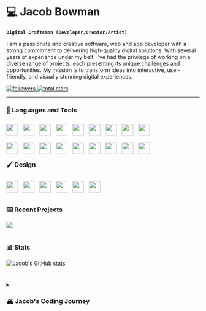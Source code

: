 
<!--
**jbowwman8991/jbowwman8991** is a ✨ _special_ ✨ repository because its `README.md` (this file) appears on your GitHub profile.
-->

# 💻 Jacob Bowman

**`Digital Craftsman (Developer/Creator/Artist)`**

I am a passionate and creative software, web and app developer with a strong commitment to delivering high-quality digital solutions. With several years of experience under my belt, I've had the privilege of working on a diverse range of projects, each presenting its unique challenges and opportunities. My mission is to transform ideas into interactive, user-friendly, and visually stunning digital experiences.

<p align="left">
    <a href="https://github.com/jbowwman8991?tab=followers">
        <img alt="followers" title="Follow me on Github" src="https://custom-icon-badges.demolab.com/github/followers/jbowwman8991?color=236ad3&labelColor=1155ba&style=for-the-badge&logo=person-add&label=Follow&logoColor=white"/>
    </a>
    <a href="https://github.com/jbowwman8991?tab=repositories">
        <img alt="total stars" title="Total stars on GitHub" src="https://custom-icon-badges.demolab.com/github/stars/jbowwman8991?color=55960c&style=for-the-badge&labelColor=488207&logo=star"/>    
    </a>
</p>

---

### 🧰 Languages and Tools

<img align="left" width="30px" style="padding-right:10px; padding-top:10px;" src="https://cdn.jsdelivr.net/gh/devicons/devicon/icons/vscode/vscode-original.svg" />
<img align="left" width="30px" style="padding-right:10px; padding-top:10px;" src="https://cdn.jsdelivr.net/gh/devicons/devicon/icons/python/python-original.svg" />
<img align="left" width="30px" style="padding-right:10px; padding-top:10px;" src="https://cdn.jsdelivr.net/gh/devicons/devicon/icons/java/java-original.svg" />
<img align="left" width="30px" style="padding-right:10px; padding-top:10px;" src="https://cdn.jsdelivr.net/gh/devicons/devicon/icons/intellij/intellij-original.svg" />
<img align="left" width="30px" style="padding-right:10px; padding-top:10px;" src="https://cdn.jsdelivr.net/gh/devicons/devicon/icons/android/android-plain.svg" />
<img align="left" width="30px" style="padding-right:10px; padding-top:10px;" src="https://cdn.jsdelivr.net/gh/devicons/devicon/icons/androidstudio/androidstudio-original.svg" />
<img align="left" width="30px" style="padding-right:10px; padding-top:10px;" src="https://cdn.jsdelivr.net/gh/devicons/devicon/icons/javascript/javascript-plain.svg" />
<img align="left" width="30px" style="padding-right:10px; padding-top:10px;" src="https://cdn.jsdelivr.net/gh/devicons/devicon/icons/html5/html5-plain.svg" />
<img align="left" width="30px" style="padding-right:10px; padding-top:10px;" src="https://cdn.jsdelivr.net/gh/devicons/devicon/icons/css3/css3-plain.svg" />

<br><br>

<img align="left" width="30px" style="padding-right:10px; padding-top:10px;" src="https://cdn.jsdelivr.net/gh/devicons/devicon/icons/c/c-plain.svg" />
<img align="left" width="30px" style="padding-right:10px; padding-top:10px;" src="https://cdn.jsdelivr.net/gh/devicons/devicon/icons/cplusplus/cplusplus-plain.svg" />
<img align="left" width="30px" style="padding-right:10px; padding-top:10px;" src="https://cdn.jsdelivr.net/gh/devicons/devicon/icons/nodejs/nodejs-original.svg" />
<img align="left" width="30px" style="padding-right:10px; padding-top:10px;" src="https://cdn.jsdelivr.net/gh/devicons/devicon/icons/mysql/mysql-original.svg" />
<img align="left" width="30px" style="padding-right:10px; padding-top:10px;" src="https://cdn.jsdelivr.net/gh/devicons/devicon/icons/sqlite/sqlite-original.svg" />
<img align="left" width="30px" style="padding-right:10px; padding-top:10px;" src="https://cdn.jsdelivr.net/gh/devicons/devicon/icons/mongodb/mongodb-plain.svg" />
<img align="left" width="30px" style="padding-right:10px; padding-top:10px;" src="https://cdn.jsdelivr.net/gh/devicons/devicon/icons/git/git-original.svg" />
<img align="left" width="30px" style="padding-right:10px; padding-top:10px;" src="https://cdn.jsdelivr.net/gh/devicons/devicon/icons/github/github-original.svg" />
<img align="left" width="30px" style="padding-right:10px; padding-top:10px;" src="https://cdn.jsdelivr.net/gh/devicons/devicon/icons/amazonwebservices/amazonwebservices-original.svg" />

<br><br>

### 🖌️ Design

<img align="left" width="30px" style="padding-right:10px; padding-top:10px;" src="https://cdn.jsdelivr.net/gh/devicons/devicon/icons/figma/figma-original.svg" />
<img align="left" width="30px" style="padding-right:10px; padding-top:10px;" src="https://cdn.jsdelivr.net/gh/devicons/devicon/icons/maya/maya-plain.svg" />
<img align="left" width="30px" style="padding-right:10px; padding-top:10px;" src="https://cdn.jsdelivr.net/gh/devicons/devicon/icons/blender/blender-original.svg" />
<img align="left" width="30px" style="padding-right:10px; padding-top:10px;" src="https://cdn.jsdelivr.net/gh/devicons/devicon/icons/gimp/gimp-plain.svg" />
<img align="left" width="30px" style="padding-right:10px; padding-top:10px;" src="https://cdn.jsdelivr.net/gh/devicons/devicon/icons/illustrator/illustrator-plain.svg" />
<img align="left" width="30px" style="padding-right:10px; padding-top:10px;" src="https://cdn.jsdelivr.net/gh/devicons/devicon/icons/photoshop/photoshop-plain.svg" />

<br><br>

#

### ⌨️ Recent Projects

<img src="https://www.pngall.com/wp-content/uploads/2018/04/Under-Construction-PNG-Picture.png" />

# 

### 📊 Stats

![Jacob's GitHub stats](https://github-readme-stats.vercel.app/api?username=jbowwman8991&show_icons=true&theme=tokyonight)

#

<details>
    <summary><h3>🏔️ Jacob's Coding Journey</h3></summary>
    <img src="https://www.pngall.com/wp-content/uploads/2018/04/Under-Construction-PNG-Picture.png" />
</details>


